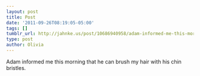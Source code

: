 ```yaml
---
layout: post
title: Post
date: '2011-09-26T08:19:05-05:00'
tags: []
tumblr_url: http://jahnke.us/post/10686940958/adam-informed-me-this-morning-that-he-can-brush-my
type: post
author: Olivia
---
```


Adam informed me this morning that he can brush my hair with his chin bristles. 
